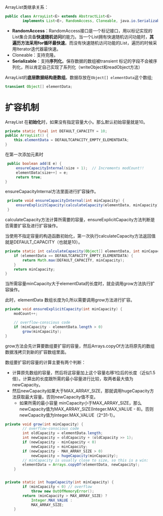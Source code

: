 



ArrayList类继承关系：

```java
public class ArrayList<E> extends AbstractList<E>
        implements List<E>, RandomAccess, Cloneable, java.io.Serializable
```

- **RandomAccess**：RandomAccess接口是一个标记接口，用以标记实现的List集合具备**快速随机访问**的能力。当一个List拥有快速随机访问功能时，**其遍历方法采用for循环最快速**。而没有快速随机访问功能的List，遍历的时候采用Iterator迭代器最快速。
- Cloneable：支持克隆。
- **Serializable**：支持**序列化**。保存数据的数组被transient 标记的字段不会被序列化，所以肯定自己实现了系列化（writeObject和readObject方法）



ArrayList的**底层数据结构是数组**。数据存放在`Object[] elementData`这个数组;

```java
transient Object[] elementData;
```





# 扩容机制

ArrayList 在**初始化**时，如果没有指定容量大小。那么默认初始容量就是10。

```java
private static final int DEFAULT_CAPACITY = 10;
public ArrayList() {
	this.elementData = DEFAULTCAPACITY_EMPTY_ELEMENTDATA;
}
```

在第一次添加元素时

```java
 public boolean add(E e) {
     ensureCapacityInternal(size + 1);  // Increments modCount!!
     elementData[size++] = e;
     return true;
}
```

ensureCapacityInternal方法里面进行扩容操作。

```java
 private void ensureCapacityInternal(int minCapacity) {
     ensureExplicitCapacity(calculateCapacity(elementData, minCapacity));
 }
```

calculateCapacity方法计算所需要的容量，ensureExplicitCapacity方法判断是否需要扩容及进行扩容操作。

当使用不指定容量的构造函数初始化，第一次执行calculateCapacity方法返回值就是DEFAULT_CAPACITY（也就是10）。

```java
private static int calculateCapacity(Object[] elementData, int minCapacity) {
    if (elementData == DEFAULTCAPACITY_EMPTY_ELEMENTDATA) {
        return Math.max(DEFAULT_CAPACITY, minCapacity);
    }
    return minCapacity;
}
```

当所需容量minCapacity大于elementData的长度时，就会调用grow方法执行扩容操作。

此时，elementData 数组长度为0,所以需要调用grow方法进行扩容。

```java
private void ensureExplicitCapacity(int minCapacity) {
    modCount++;

    // overflow-conscious code
    if (minCapacity - elementData.length > 0)
        grow(minCapacity);
}
```

grow方法会先计算要数组要扩容的容量，然后Arrays.copyOf方法将原先的数组数据浅拷贝到新的扩容数组里面。

数组要扩容的容量的计算主要有两个判断：

- 计算原先数组的容量，然后将这容量加上这个容量右移1位后的长度（近似1.5倍）。计算出的长度跟所需的最小容量进行比较，取两者最大值为newCapacity。
- 然后newCapacity如果大于MAX_ARRAY_SIZE，那就调用hugeCapacity方法获取最大容量。否则newCapacity值不变。
  - 如果所需的最小容量 minCapacity小于MAX_ARRAY_SIZE，那么newCapacity值为MAX_ARRAY_SIZE(Integer.MAX_VALUE - 8)。否则newCapacity值为Integer.MAX_VALUE（2^31-1）。

```java
private void grow(int minCapacity) {
        // overflow-conscious code
        int oldCapacity = elementData.length;
        int newCapacity = oldCapacity + (oldCapacity >> 1);
        if (newCapacity - minCapacity < 0)
            newCapacity = minCapacity;
        if (newCapacity - MAX_ARRAY_SIZE > 0)
            newCapacity = hugeCapacity(minCapacity);
        // minCapacity is usually close to size, so this is a win:
        elementData = Arrays.copyOf(elementData, newCapacity);
    }


private static int hugeCapacity(int minCapacity) {
        if (minCapacity < 0) // overflow
            throw new OutOfMemoryError();
        return (minCapacity > MAX_ARRAY_SIZE) ?
            Integer.MAX_VALUE :
            MAX_ARRAY_SIZE;
    }
```


